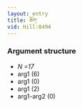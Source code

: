 ```yaml
---
layout: entry
title: ཆོག་
vid: Hill:0494
---
```

### Argument structure
* _N =17_
* arg1 (6)
* arg1 (0)
* arg1 (2)
* arg1-arg2 (0)
